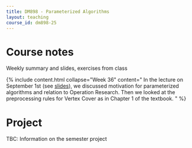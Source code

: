```yaml
---
title: DM898 - Parameterized Algorithms
layout: teaching
course_id: dm898-25
---
```


# Course notes

Weekly summary and slides, exercises from class

{% include content.html collapse="Week 36" content="
In the lecture on September 1st (see [slides](lecture1.pdf)), we discussed motivation for parameterized algorithms
and relation to Operation Research. Then we looked at the preprocessing rules for Vertex Cover as in Chapter 1 of the textbook.
"
%}

# Project

TBC: Information on the semester project
